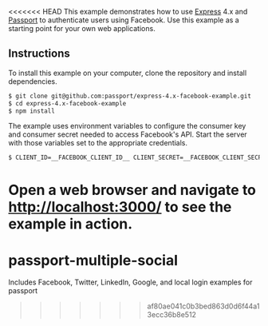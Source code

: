 <<<<<<< HEAD
This example demonstrates how to use [Express](http://expressjs.com/) 4.x and
[Passport](http://passportjs.org/) to authenticate users using Facebook.  Use
this example as a starting point for your own web applications.

## Instructions

To install this example on your computer, clone the repository and install
dependencies.

```bash
$ git clone git@github.com:passport/express-4.x-facebook-example.git
$ cd express-4.x-facebook-example
$ npm install
```

The example uses environment variables to configure the consumer key and
consumer secret needed to access Facebook's API.  Start the server with those
variables set to the appropriate credentials.

```bash
$ CLIENT_ID=__FACEBOOK_CLIENT_ID__ CLIENT_SECRET=__FACEBOOK_CLIENT_SECRET__ node server.js
```

Open a web browser and navigate to [http://localhost:3000/](http://localhost:3000/)
to see the example in action.
=======
# passport-multiple-social
Includes Facebook, Twitter, LinkedIn, Google, and local login examples for passport
>>>>>>> af80ae041c0b3bed863d0d6f44a13ecc36b8e512
